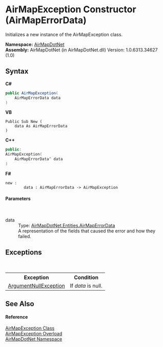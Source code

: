 # AirMapException Constructor (AirMapErrorData)
 

Initializes a new instance of the AirMapException class.

**Namespace:**&nbsp;<a href="b5783ccd-d544-c2c9-c0be-1f622d02460a">AirMapDotNet</a><br />**Assembly:**&nbsp;AirMapDotNet (in AirMapDotNet.dll) Version: 1.0.6313.34627 (1.0)

## Syntax

**C#**<br />
``` C#
public AirMapException(
	AirMapErrorData data
)
```

**VB**<br />
``` VB
Public Sub New ( 
	data As AirMapErrorData
)
```

**C++**<br />
``` C++
public:
AirMapException(
	AirMapErrorData^ data
)
```

**F#**<br />
``` F#
new : 
        data : AirMapErrorData -> AirMapException
```


#### Parameters
&nbsp;<dl><dt>data</dt><dd>Type: <a href="5991273b-b04f-f9ca-8a1b-8d1733b7bc7b">AirMapDotNet.Entities.AirMapErrorData</a><br />A representation of the fields that caused the error and how they failed.</dd></dl>

## Exceptions
&nbsp;<table><tr><th>Exception</th><th>Condition</th></tr><tr><td><a href="http://msdn2.microsoft.com/en-us/library/27426hcy" target="_blank">ArgumentNullException</a></td><td>If *data* is null.</td></tr></table>

## See Also


#### Reference
<a href="d82ff8cb-4e8e-4f49-2c4c-a1d978cbdb1c">AirMapException Class</a><br /><a href="a0b9449f-600a-3479-c88b-3dd79f016cbe">AirMapException Overload</a><br /><a href="b5783ccd-d544-c2c9-c0be-1f622d02460a">AirMapDotNet Namespace</a><br />
